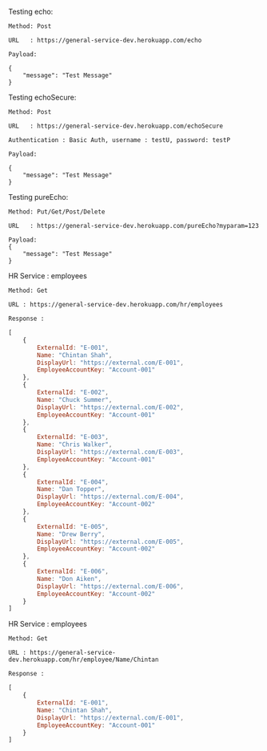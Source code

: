 Testing echo:

    Method: Post 
    
    URL   : https://general-service-dev.herokuapp.com/echo
    
    Payload:
     
    {
        "message": "Test Message"
    }


Testing echoSecure:

    Method: Post 
    
    URL   : https://general-service-dev.herokuapp.com/echoSecure
    
    Authentication : Basic Auth, username : testU, password: testP
    
    Payload:
     
    {
        "message": "Test Message"
    }


Testing pureEcho:

    Method: Put/Get/Post/Delete 
    
    URL   : https://general-service-dev.herokuapp.com/pureEcho?myparam=123
    
    Payload:
    {
        "message": "Test Message"
    }



HR Service : employees
    
    Method: Get
    
    URL : https://general-service-dev.herokuapp.com/hr/employees
    
    Response : 
```javascript
[
    {
        ExternalId: "E-001",
        Name: "Chintan Shah",
        DisplayUrl: "https://external.com/E-001",
        EmployeeAccountKey: "Account-001"
    },
    {
        ExternalId: "E-002",
        Name: "Chuck Summer",
        DisplayUrl: "https://external.com/E-002",
        EmployeeAccountKey: "Account-001"
    },
    {
        ExternalId: "E-003",
        Name: "Chris Walker",
        DisplayUrl: "https://external.com/E-003",
        EmployeeAccountKey: "Account-001"
    },
    {
        ExternalId: "E-004",
        Name: "Dan Topper",
        DisplayUrl: "https://external.com/E-004",
        EmployeeAccountKey: "Account-002"
    },
    {
        ExternalId: "E-005",
        Name: "Drew Berry",
        DisplayUrl: "https://external.com/E-005",
        EmployeeAccountKey: "Account-002"
    },
    {
        ExternalId: "E-006",
        Name: "Don Aiken",
        DisplayUrl: "https://external.com/E-006",
        EmployeeAccountKey: "Account-002"
    }
]    
```    


HR Service : employees
    
    Method: Get
    
    URL : https://general-service-dev.herokuapp.com/hr/employee/Name/Chintan
    
    Response : 
```javascript
[
    {
        ExternalId: "E-001",
        Name: "Chintan Shah",
        DisplayUrl: "https://external.com/E-001",
        EmployeeAccountKey: "Account-001"
    }
]
```    
